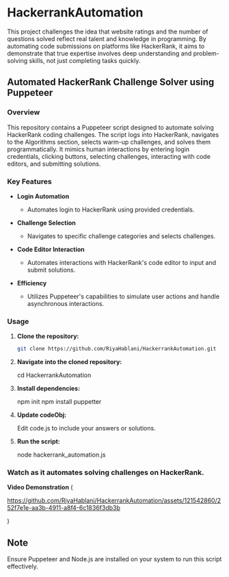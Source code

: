 # HackerrankAutomation

This project challenges the idea that website ratings and the number of questions solved reflect real talent and knowledge in programming. By automating code submissions on platforms like HackerRank, it aims to demonstrate that true expertise involves deep understanding and problem-solving skills, not just completing tasks quickly.

## Automated HackerRank Challenge Solver using Puppeteer

### Overview

This repository contains a Puppeteer script designed to automate solving HackerRank coding challenges. The script logs into HackerRank, navigates to the Algorithms section, selects warm-up challenges, and solves them programmatically. It mimics human interactions by entering login credentials, clicking buttons, selecting challenges, interacting with code editors, and submitting solutions.

### Key Features

- **Login Automation**
  - Automates login to HackerRank using provided credentials.

- **Challenge Selection**
  - Navigates to specific challenge categories and selects challenges.

- **Code Editor Interaction**
  - Automates interactions with HackerRank's code editor to input and submit solutions.

- **Efficiency**
  - Utilizes Puppeteer's capabilities to simulate user actions and handle asynchronous interactions.

### Usage

1. **Clone the repository:**

   ```bash
   git clone https://github.com/RiyaHablani/HackerrankAutomation.git
2. **Navigate into the cloned repository:**

     cd HackerrankAutomation
3. **Install dependencies:**

    npm init
    npm install puppetter
4. **Update codeObj:**
   
    Edit code.js to include your answers or solutions.

6.  **Run the script:**
   
     node hackerrank_automation.js
### Watch as it automates solving challenges on HackerRank.

**Video Demonstration**
(

https://github.com/RiyaHablani/HackerrankAutomation/assets/121542860/252f7e1e-aa3b-4911-a8f4-6c1836f3db3b

)

## Note
Ensure Puppeteer and Node.js are installed on your system to run this script effectively.
